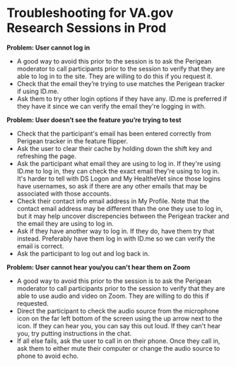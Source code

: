 # Troubleshooting for VA.gov Research Sessions in Prod

**Problem: User cannot log in**
* A good way to avoid this prior to the session is to ask the Perigean moderator to call participants prior to the session to verify that they are able to log in to the site. They are willing to do this if you request it.
* Check that the email they’re trying to use matches the Perigean tracker if using ID.me.
* Ask them to try other login options if they have any. ID.me is preferred if they have it since we can verify the email they're logging in with.

**Problem: User doesn’t see the feature you’re trying to test**
* Check that the participant's email has been entered correctly from Perigean tracker in the feature flipper.
* Ask the user to clear their cache by holding down the shift key and refreshing the page.
* Ask the participant what email they are using to log in. If they're using ID.me to log in, they can check the exact email they're using to log in. It's harder to tell with DS Logon and My HealtheVet since those logins have usernames, so ask if there are any other emails that may be associated with those accounts.
* Check their contact info email address in My Profile. Note that the contact email address may be different than the one they use to log in, but it may help uncover discrepencies between the Perigean tracker and the email they are using to log in.
* Ask if they have another way to log in. If they do, have them try that instead. Preferably have them log in with ID.me so we can verify the email is correct.
* Ask the participant to log out and log back in.

**Problem: User cannot hear you/you can't hear them on Zoom**
* A good way to avoid this prior to the session is to ask the Perigean moderator to call participants prior to the session to verify that they are able to use audio and video on Zoom. They are willing to do this if requested.
* Direct the participant to check the audio source from the microphone icon on the far left bottom of the screen using the up arrow next to the icon. If they can hear you, you can say this out loud. If they can't hear you, try putting instructions in the chat.
* If all else fails, ask the user to call in on their phone. Once they call in, ask them to either mute their computer or change the audio source to phone to avoid echo.
